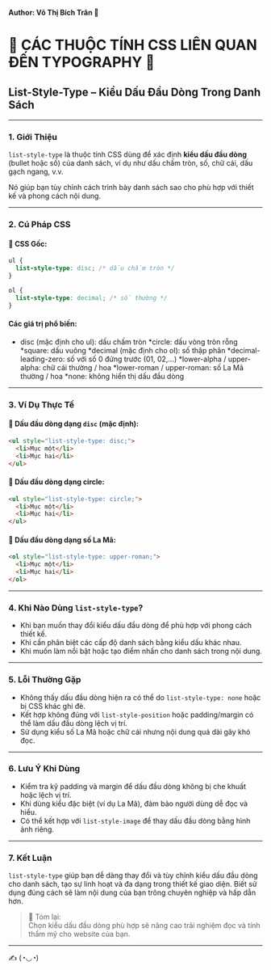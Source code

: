 **Author: Võ Thị Bích Trân 🌸**

# 🌈 CÁC THUỘC TÍNH CSS LIÊN QUAN ĐẾN TYPOGRAPHY 🌈

## List-Style-Type – Kiểu Dấu Đầu Dòng Trong Danh Sách

---

### 1. **Giới Thiệu**

`list-style-type` là thuộc tính CSS dùng để xác định **kiểu dấu đầu dòng** (bullet hoặc số) của danh sách, ví dụ như dấu chấm tròn, số, chữ cái, dấu gạch ngang, v.v.

Nó giúp bạn tùy chỉnh cách trình bày danh sách sao cho phù hợp với thiết kế và phong cách nội dung.

---

### 2. **Cú Pháp CSS**

#### 📌 CSS Gốc:

```css
ul {
  list-style-type: disc; /* dấu chấm tròn */
}

ol {
  list-style-type: decimal; /* số thường */
}
```
#### Các giá trị phổ biến:
* disc (mặc định cho ul): dấu chấm tròn
*circle: dấu vòng tròn rỗng
*square: dấu vuông
*decimal (mặc định cho ol): số thập phân
*decimal-leading-zero: số với số 0 đứng trước (01, 02,...)
*lower-alpha / upper-alpha: chữ cái thường / hoa
*lower-roman / upper-roman: số La Mã thường / hoa
*none: không hiển thị dấu đầu dòng

---
### 3. **Ví Dụ Thực Tế**

#### 🔹 Dấu đầu dòng dạng `disc` (mặc định):

```html
<ul style="list-style-type: disc;">
  <li>Mục một</li>
  <li>Mục hai</li>
</ul>
``` 
#### 🔹 Dấu đầu dòng dạng circle:
```html
<ul style="list-style-type: circle;">
  <li>Mục một</li>
  <li>Mục hai</li>
</ul>
``` 
#### 🔹 Dấu đầu dòng dạng số La Mã:
```html
<ol style="list-style-type: upper-roman;">
  <li>Mục một</li>
  <li>Mục hai</li>
</ol>
``` 
---
### 4. **Khi Nào Dùng `list-style-type`?**

- Khi bạn muốn thay đổi kiểu dấu đầu dòng để phù hợp với phong cách thiết kế.
- Khi cần phân biệt các cấp độ danh sách bằng kiểu dấu khác nhau.
- Khi muốn làm nổi bật hoặc tạo điểm nhấn cho danh sách trong nội dung.
---
### 5. **Lỗi Thường Gặp**

- Không thấy dấu đầu dòng hiện ra có thể do `list-style-type: none` hoặc bị CSS khác ghi đè.
- Kết hợp không đúng với `list-style-position` hoặc padding/margin có thể làm dấu đầu dòng lệch vị trí.
- Sử dụng kiểu số La Mã hoặc chữ cái nhưng nội dung quá dài gây khó đọc.

---

### 6. **Lưu Ý Khi Dùng**

- Kiểm tra kỹ padding và margin để dấu đầu dòng không bị che khuất hoặc lệch vị trí.
- Khi dùng kiểu đặc biệt (ví dụ La Mã), đảm bảo người dùng dễ đọc và hiểu.
- Có thể kết hợp với `list-style-image` để thay dấu đầu dòng bằng hình ảnh riêng.

---

### 7. **Kết Luận**

`list-style-type` giúp bạn dễ dàng thay đổi và tùy chỉnh kiểu dấu đầu dòng cho danh sách, tạo sự linh hoạt và đa dạng trong thiết kế giao diện. Biết sử dụng đúng cách sẽ làm nội dung của bạn trông chuyên nghiệp và hấp dẫn hơn.

> 📝 Tóm lại:  
> Chọn kiểu dấu đầu dòng phù hợp sẽ nâng cao trải nghiệm đọc và tính thẩm mỹ cho website của bạn.
--- 
✍️ (◔◡◔)
